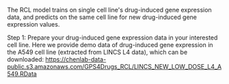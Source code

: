 The RCL model trains on single cell line's drug-induced gene expression data, and predicts on the same cell line for new drug-induced gene expression values.

Step 1: Prepare your drug-induced gene expression data in your interested cell line.
Here we provide demo data of drug-induced gene expression in the A549 cell line (extracted from LINCS L4 data), which can be downloaded: https://chenlab-data-public.s3.amazonaws.com/GPS4Drugs_RCL/LINCS_NEW_LOW_DOSE_L4_A549.RData

